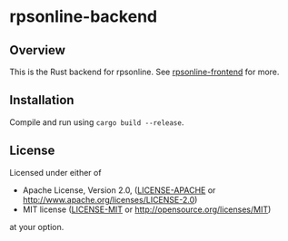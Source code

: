 # rpsonline-backend
## Overview
This is the Rust backend for rpsonline. See [rpsonline-frontend](https://github.com/jcroskery/rpsonline-frontend) for more.
## Installation
Compile and run using `cargo build --release`. 
## License
Licensed under either of

 * Apache License, Version 2.0, ([LICENSE-APACHE](LICENSE-APACHE) or http://www.apache.org/licenses/LICENSE-2.0)
 * MIT license ([LICENSE-MIT](LICENSE-MIT) or http://opensource.org/licenses/MIT)

at your option.
